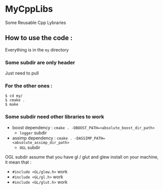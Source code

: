 # MyCppLibs
Some Reusable Cpp Lybraries
## How to use the code : 
Everything is in the `my` directory
### Some subdir are only header
Just need to pull
### For the other ones :
```
$ cd my/ 
$ cmake .
$ make
```
### Some subdir need other libraries to work
- boost dependency : `cmake . -DBOOST_PATH=<absolute_boost_dir_path>`
  * `logger` subdir
- assimp dependency : `cmake . -DASSIMP_PATH=<absolute_assimp_dir_path>`
  * `OGL` subdir

OGL subdir assume that you have gl / glut and glew install on your machine, it mean that :
- `#include <GL/glew.h>` work 
- `#include <GL/gl.h>` work
- `#include <GL/glut.h>` work
